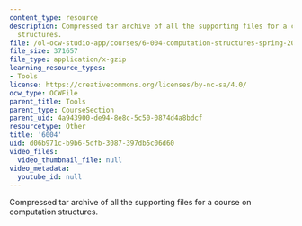 ```yaml
---
content_type: resource
description: Compressed tar archive of all the supporting files for a course on computation
  structures.
file: /ol-ocw-studio-app/courses/6-004-computation-structures-spring-2009/d06b971cb9b65dfb3087397db5c06d60_6004.tgz
file_size: 371657
file_type: application/x-gzip
learning_resource_types:
- Tools
license: https://creativecommons.org/licenses/by-nc-sa/4.0/
ocw_type: OCWFile
parent_title: Tools
parent_type: CourseSection
parent_uid: 4a943900-de94-8e8c-5c50-0874d4a8bdcf
resourcetype: Other
title: '6004'
uid: d06b971c-b9b6-5dfb-3087-397db5c06d60
video_files:
  video_thumbnail_file: null
video_metadata:
  youtube_id: null
---
```

Compressed tar archive of all the supporting files for a course on computation structures.